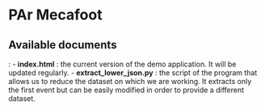 # PAr Mecafoot

<h2>Available documents</h2> : 
  - <b>index.html</b> : the current version of the demo application. It will be updated regularly. 
  - <b>extract_lower_json.py</b> : the script of the program that allows us to reduce the dataset on which we are working. It extracts only the first event but can be easily modified in order to provide a different dataset.
  
  
